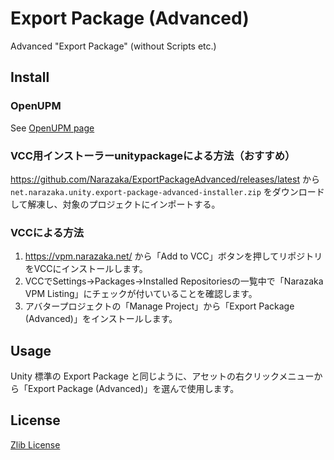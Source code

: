 # Export Package (Advanced)

Advanced "Export Package" (without Scripts etc.)

## Install

### OpenUPM

See [OpenUPM page](https://openupm.com/packages/net.narazaka.unity.export-package-advanced/)

### VCC用インストーラーunitypackageによる方法（おすすめ）

https://github.com/Narazaka/ExportPackageAdvanced/releases/latest から `net.narazaka.unity.export-package-advanced-installer.zip` をダウンロードして解凍し、対象のプロジェクトにインポートする。

### VCCによる方法

1. https://vpm.narazaka.net/ から「Add to VCC」ボタンを押してリポジトリをVCCにインストールします。
2. VCCでSettings→Packages→Installed Repositoriesの一覧中で「Narazaka VPM Listing」にチェックが付いていることを確認します。
3. アバタープロジェクトの「Manage Project」から「Export Package (Advanced)」をインストールします。

## Usage

Unity 標準の Export Package と同じように、アセットの右クリックメニューから「Export Package (Advanced)」を選んで使用します。

## License

[Zlib License](LICENSE.txt)

